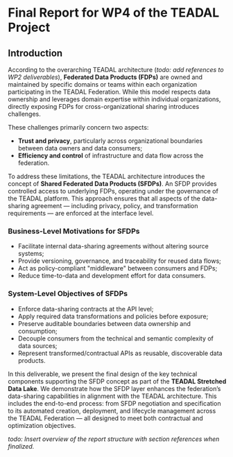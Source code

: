 # Final Report for WP4 of the TEADAL Project

## Introduction

According to the overarching TEADAL architecture (*todo: add references to WP2 deliverables*), **Federated Data Products (FDPs)** are owned and maintained by specific domains or teams within each organization participating in the TEADAL Federation. While this model respects data ownership and leverages domain expertise within individual organizations, directly exposing FDPs for cross-organizational sharing introduces challenges.

These challenges primarily concern two aspects:
- **Trust and privacy**, particularly across organizational boundaries between data owners and data consumers;
- **Efficiency and control** of infrastructure and data flow across the federation.

To address these limitations, the TEADAL architecture introduces the concept of **Shared Federated Data Products (SFDPs)**. An SFDP provides controlled access to underlying FDPs, operating under the governance of the TEADAL platform. This approach ensures that all aspects of the data-sharing agreement — including privacy, policy, and transformation requirements — are enforced at the interface level.

### Business-Level Motivations for SFDPs

- Facilitate internal data-sharing agreements without altering source systems;
- Provide versioning, governance, and traceability for reused data flows;
- Act as policy-compliant "middleware" between consumers and FDPs;
- Reduce time-to-data and development effort for data consumers.

### System-Level Objectives of SFDPs

- Enforce data-sharing contracts at the API level;
- Apply required data transformations and policies before exposure;
- Preserve auditable boundaries between data ownership and consumption;
- Decouple consumers from the technical and semantic complexity of data sources;
- Represent transformed/contractual APIs as reusable, discoverable data products.

In this deliverable, we present the final design of the key technical components supporting the SFDP concept as part of the **TEADAL Stretched Data Lake**. We demonstrate how the SFDP layer enhances the federation’s data-sharing capabilities in alignment with the TEADAL architecture. This includes the end-to-end process: from SFDP negotiation and specification to its automated creation, deployment, and lifecycle management across the TEADAL Federation — all designed to meet both contractual and optimization objectives.

*todo: Insert overview of the report structure with section references when finalized.*
